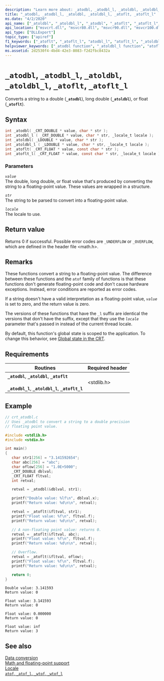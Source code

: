 ```yaml
---
description: "Learn more about: _atodbl, _atodbl_l, _atoldbl, _atoldbl_l, _atoflt, _atoflt_l"
title: "_atodbl, _atodbl_l, _atoldbl, _atoldbl_l, _atoflt, _atoflt_l"
ms.date: "4/2/2020"
api_name: ["_atoldbl", "_atoldbl_l", "_atodbl", "_atoflt", "_atoflt_l", "_atodbl_l", "_o__atodbl", "_o__atodbl_l", "_o__atoflt", "_o__atoflt_l", "_o__atoldbl", "_o__atoldbl_l"]
api_location: ["msvcrt.dll", "msvcr80.dll", "msvcr90.dll", "msvcr100.dll", "msvcr100_clr0400.dll", "msvcr110.dll", "msvcr110_clr0400.dll", "msvcr120.dll", "msvcr120_clr0400.dll", "ucrtbase.dll", "api-ms-win-crt-convert-l1-1-0.dll", "api-ms-win-crt-private-l1-1-0.dll"]
api_type: ["DLLExport"]
topic_type: ["apiref"]
f1_keywords: ["_atoflt", "_atoflt_l", "atodbl_l", "atoflt_l", "_atoldbl", "_atoldbl_l", "atodbl", "_atodbl_l", "atoldbl", "atoflt", "atoldbl_l", "_atodbl"]
helpviewer_keywords: ["_atodbl function", "_atoldbl_l function", "atoflt function", "atoflt_l function", "atoldbl function", "_atoldbl function", "atodbl_l function", "_atoflt_l function", "atoldbl_l function", "atodbl function", "string conversion, to floating point values", "_atoflt function", "_atodbl_l function"]
ms.assetid: 2d2530f4-4bd4-42e3-8083-f2d2fbc8432a
---
```

# `_atodbl`, `_atodbl_l`, `_atoldbl`, `_atoldbl_l`, `_atoflt`, `_atoflt_l`

Converts a string to a double (**`_atodbl`**), long double (**`_atoldbl`**), or float (**`_atoflt`**).

## Syntax

```C
int _atodbl( _CRT_DOUBLE * value, char * str );
int _atodbl_l ( _CRT_DOUBLE * value, char * str, _locale_t locale );
int _atoldbl( _LDOUBLE * value, char * str );
int _atoldbl_l ( _LDOUBLE * value, char * str, _locale_t locale );
int _atoflt( _CRT_FLOAT * value, const char * str );
int _atoflt_l( _CRT_FLOAT * value, const char * str, _locale_t locale );
```

### Parameters

*`value`*\
The double, long double, or float value that's produced by converting the string to a floating-point value. These values are wrapped in a structure.

*`str`*\
The string to be parsed to convert into a floating-point value.

*`locale`*\
The locale to use.

## Return value

Returns 0 if successful. Possible error codes are `_UNDERFLOW` or `_OVERFLOW`, which are defined in the header file \<math.h>.

## Remarks

These functions convert a string to a floating-point value. The difference between these functions and the `atof` family of functions is that these functions don't generate floating-point code and don't cause hardware exceptions. Instead, error conditions are reported as error codes.

If a string doesn't have a valid interpretation as a floating-point value, *`value`* is set to zero, and the return value is zero.

The versions of these functions that have the `_l` suffix are identical the versions that don't have the suffix, except that they use the *`locale`* parameter that's passed in instead of the current thread locale.

By default, this function's global state is scoped to the application. To change this behavior, see [Global state in the CRT](../global-state.md).

## Requirements

|Routines|Required header|
|--------------|---------------------|
|**`_atodbl`**, **`_atoldbl`**, **`_atoflt`**<br /><br /> **`_atodbl_l`**, **`_atoldbl_l`**, **`_atoflt_l`**|\<stdlib.h>|

## Example

```C
// crt_atodbl.c
// Uses _atodbl to convert a string to a double precision
// floating point value.

#include <stdlib.h>
#include <stdio.h>

int main()
{
   char str1[256] = "3.141592654";
   char abc[256] = "abc";
   char oflow[256] = "1.0E+5000";
   _CRT_DOUBLE dblval;
   _CRT_FLOAT fltval;
   int retval;

   retval = _atodbl(&dblval, str1);

   printf("Double value: %lf\n", dblval.x);
   printf("Return value: %d\n\n", retval);

   retval = _atoflt(&fltval, str1);
   printf("Float value: %f\n", fltval.f);
   printf("Return value: %d\n\n", retval);

   // A non-floating point value: returns 0.
   retval = _atoflt(&fltval, abc);
   printf("Float value: %f\n", fltval.f);
   printf("Return value: %d\n\n", retval);

   // Overflow.
   retval = _atoflt(&fltval, oflow);
   printf("Float value: %f\n", fltval.f);
   printf("Return value: %d\n\n", retval);

   return 0;
}
```

```Output
Double value: 3.141593
Return value: 0

Float value: 3.141593
Return value: 0

Float value: 0.000000
Return value: 0

Float value: inf
Return value: 3
```

## See also

[Data conversion](../data-conversion.md)\
[Math and floating-point support](../floating-point-support.md)\
[Locale](../locale.md)\
[`atof`, `_atof_l`, `_wtof`, `_wtof_l`](atof-atof-l-wtof-wtof-l.md)
